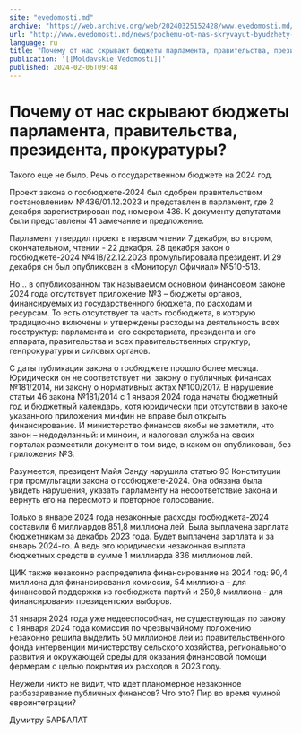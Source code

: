 ```yaml
---
site: "evedomosti.md"
archive: "https://web.archive.org/web/20240325152428/www.evedomosti.md/news/pochemu-ot-nas-skryvayut-byudzhety-parlamenta-pravitelstva-p"
url: "http://www.evedomosti.md/news/pochemu-ot-nas-skryvayut-byudzhety-parlamenta-pravitelstva-p"
language: ru
title: "Почему от нас скрывают бюджеты парламента, правительства, президента, прокуратуры?"
publication: '[[Moldavskie Vedomosti]]'
published: 2024-02-06T09:48
---
```


# Почему от нас скрывают бюджеты парламента, правительства, президента, прокуратуры?

Такого еще не было. Речь о государственном бюджете на 2024 год.

Проект закона о госбюджете-2024 был одобрен правительством постановлением №436/01.12.2023 и представлен в парламент, где 2 декабря зарегистрирован под номером 436. К документу депутатами были представлены 41 замечание и предложение.

Парламент утвердил проект в первом чтении 7 декабря, во втором, окончательном, чтении - 22 декабря. 28 декабря закон о госбюджете-2024 №418/22.12.2023 промульгировала президент. И 29 декабря он был опубликован в «Мониторул Офичиал» №510-513.

Но… в опубликованном так называемом основном финансовом законе 2024 года отсутствует приложение №3 – бюджеты органов, финансируемых из государственного бюджета, по расходам и ресурсам. То есть отсутствует та часть госбюджета, в которую традиционно включены и утверждены расходы на деятельность всех госструктур: парламента и  его секретариата, президента и его аппарата, правительства и всех правительственных структур, генпрокуратуры и силовых органов.

С даты публикации закона о госбюджете прошло более месяца. Юридически он не соответствует ни  закону о публичных финансах №181/2014, ни закону о нормативных актах №100/2017. В нарушение статьи 46 закона №181/2014 с 1 января 2024 года начаты бюджетный год и бюджетный календарь, хотя юридически при отсутствии в законе указанного приложения минфин не вправе был открыть финансирование. И министерство финансов якобы не заметили, что закон – недоделанный: и минфин, и налоговая служба на своих порталах разместили документ в том виде, в каком он опубликован, без приложения №3.

Разумеется, президент Майя Санду нарушила статью 93 Конституции при промульгации закона о госбюджете-2024. Она обязана была увидеть нарушения, указать парламенту на несоответствие закона и вернуть его на пересмотр и повторное голосование.

Только в январе 2024 года незаконные расходы госбюджета-2024 составили 6 миллиардов 851,8 миллиона лей. Была выплачена зарплата бюджетникам за декабрь 2023 года. Будет выплачена зарплата и за январь 2024-го. А ведь это юридически незаконная выплата бюджетных средств в сумме 1 миллиарда 836 миллионов лей.

ЦИК также незаконно распределила финансирование на 2024 год: 90,4 миллиона для финансирования комиссии, 54 миллиона - для финансовой поддержки из госбюджета партий и 250,8 миллиона - для финансирования президентских выборов.

31 января 2024 года уже недееспособная, не существующая по закону с 1 января 2024 года комиссия по чрезвычайному положению незаконно решила выделить 50 миллионов лей из правительственного фонда интервенции министерству сельского хозяйства, регионального развития и окружающей среды для оказания финансовой помощи фермерам с целью покрытия их расходов в 2023 году.

Неужели никто не видит, что идет планомерное незаконное разбазаривание публичных финансов? Что это? Пир во время чумной евроинтеграции?

Думитру БАРБАЛАТ